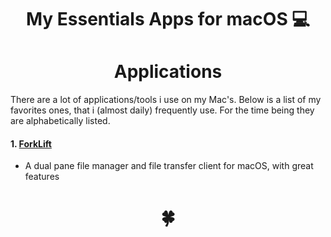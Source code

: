 <h1 align="center">My Essentials Apps for macOS 💻 </h1>

<div align="center">
<!-- 
<a href="https://www.patreon.com">
		<img src="https://img.shields.io/badge/Say%20Thanks-💗-ff69b4.svg">
	</a>
	<a href="https://github.com/">
		<img src="https://img.shields.io/pypi/l/pipenv.svg">
	</a>
-->
</div>

<h1 align="center">Applications</h1>

There are a lot of applications/tools i use on my Mac's. Below is a list of my favorites ones, that i (almost daily) frequently use.
For the time being they are alphabetically listed.

#### 1. [ForkLift](http://www.binarynights.com/forklift/) 

- A dual pane file manager and file transfer client for macOS, with great features


<h1 align="center">🍀</h1>


